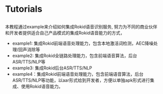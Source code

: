 # Tutorials
## 
本教程通过example来介绍如何集成Rokid语音识别服务, 努力为不同的商业伙伴和开发者提供适合自己产品模式的集成Rokid语音能力的方式，
 - example1: 集成Rokid前端语音处理能力，包含本地激活词检测，AEC降噪处理/回声消除等
 - example2: 集成Rokid全链路处理能力，包含前端语音算法，后台ASR/TTS/NLP等
 - example3: 集成Rokid后台ASR/TTS/NLP
 - example4：集成Rokid前端语音处理能力，包含前端语音算法，后台ASR/TTS/NLP等功能，以aar形式给到开发者，方便以单独apk形式进行集成、使用Rokid语音能力。
